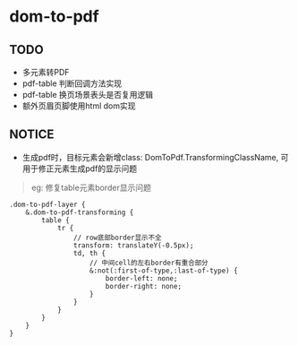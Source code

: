 <!--
 * @Date: 2022-03-16 15:14:33
 * @Author: wang0122xl@163.com
 * @LastEditors: wang0122xl@163.com
 * @LastEditTime: 2022-03-16 18:05:19
 * @Description: file content
-->
# dom-to-pdf
## TODO
* 多元素转PDF
* pdf-table 判断回调方法实现
* pdf-table 换页场景表头是否复用逻辑
* 额外页眉页脚使用html dom实现

## NOTICE
* 生成pdf时，目标元素会新增class: DomToPdf.TransformingClassName, 可用于修正元素生成pdf的显示问题
> eg: 修复table元素border显示问题 
```less
.dom-to-pdf-layer {
    &.dom-to-pdf-transforming {
        table {
            tr {
                // row底部border显示不全
                transform: translateY(-0.5px);
                td, th {
                    // 中间cell的左右border有重合部分
                    &:not(:first-of-type,:last-of-type) {
                        border-left: none;
                        border-right: none;
                    }
                }
            }
        }
    }
}
```
>